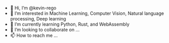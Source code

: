 - 👋 Hi, I’m @kevin-rego
- 👀 I’m interested in Machine Learning, Computer Vision, Natural language processing, Deep learning
- 🌱 I’m currently learning Python, Rust, and WebAssembly
- 💞️ I’m looking to collaborate on ...
- 📫 How to reach me ...

<!---
kevin-rego/kevin-rego is a ✨ special ✨ repository because its `README.md` (this file) appears on your GitHub profile.
You can click the Preview link to take a look at your changes.
--->
